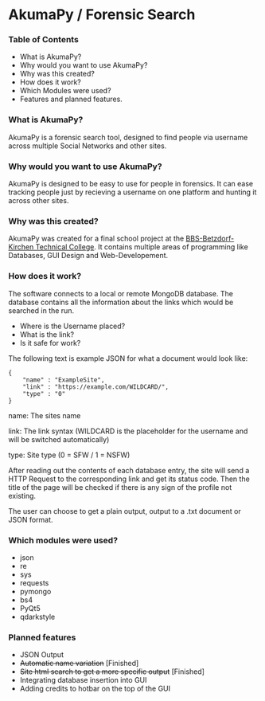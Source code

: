 # AkumaPy / Forensic Search

### Table of Contents
- What is AkumaPy?
- Why would you want to use AkumaPy?
- Why was this created?
- How does it work?
- Which Modules were used?
- Features and planned features.

### What is AkumaPy?

AkumaPy is a forensic search tool, designed to find people via username across multiple Social Networks and other sites.

### Why would you want to use AkumaPy?

AkumaPy is designed to be easy to use for people in forensics.
It can ease tracking people just by recieving a username on one platform and hunting it across other sites.

### Why was this created?

AkumaPy was created for a final school project at the [BBS-Betzdorf-Kirchen Technical College](https://www.bbs-betzdorf-kirchen.de "School Homepage").
It contains multiple areas of programming like Databases, GUI Design and Web-Developement.

### How does it work?

The software connects to a local or remote MongoDB database. The database contains all the information about the links which would be searched in the run.
- Where is the Username placed?
- What is the link?
- Is it safe for work?

The following text is example JSON for what a document would look like:

```
{
    "name" : "ExampleSite",
    "link" : "https://example.com/WILDCARD/",
    "type" : "0"
}
```

name: The sites name

link: The link syntax (WILDCARD is the placeholder for the username and will be switched automatically)

type: Site type (0 = SFW / 1 = NSFW)

After reading out the contents of each database entry, the site will send a HTTP Request to the corresponding link and get its status code.
Then the title of the page will be checked if there is any sign of the profile not existing.

The user can choose to get a plain output, output to a .txt document or JSON format.

### Which modules were used?

- json
- re
- sys
- requests
- pymongo
- bs4 
- PyQt5
- qdarkstyle

### Planned features

- JSON Output
- ~~Automatic name variation~~ [Finished]
- ~~Site html search to get a more specific output~~ [Finished]
- Integrating database insertion into GUI
- Adding credits to hotbar on the top of the GUI
